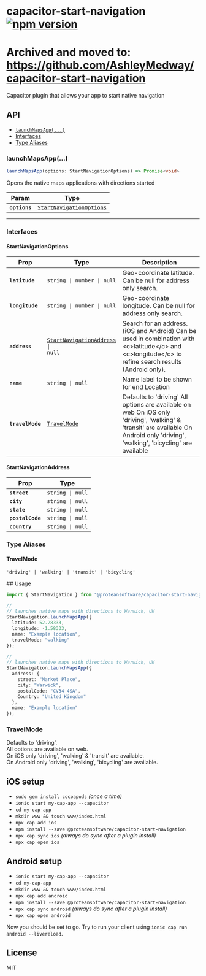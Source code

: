 # capacitor-start-navigation [![npm version](https://badge.fury.io/js/%40proteansoftware%2Fcapacitor-start-navigation.svg)](https://badge.fury.io/js/%40proteansoftware%2Fcapacitor-start-navigation)

# Archived and moved to: https://github.com/AshleyMedway/capacitor-start-navigation


Capacitor plugin that allows your app to start native navigation


## API

<docgen-index>

* [`launchMapsApp(...)`](#launchmapsapp)
* [Interfaces](#interfaces)
* [Type Aliases](#type-aliases)

</docgen-index>

<docgen-api>
<!--Update the source file JSDoc comments and rerun docgen to update the docs below-->

### launchMapsApp(...)

```typescript
launchMapsApp(options: StartNavigationOptions) => Promise<void>
```

Opens the native maps applications with directions started

| Param         | Type                                                                      |
| ------------- | ------------------------------------------------------------------------- |
| **`options`** | <code><a href="#startnavigationoptions">StartNavigationOptions</a></code> |

--------------------


### Interfaces


#### StartNavigationOptions

| Prop             | Type                                                                              | Description                                                                                                                                                                       |
| ---------------- | --------------------------------------------------------------------------------- | --------------------------------------------------------------------------------------------------------------------------------------------------------------------------------- |
| **`latitude`**   | <code>string \| number \| null</code>                                             | Geo-coordinate latitude. Can be null for address only search.                                                                                                                     |
| **`longitude`**  | <code>string \| number \| null</code>                                             | Geo-coordinate longitude. Can be null for address only search.                                                                                                                    |
| **`address`**    | <code><a href="#startnavigationaddress">StartNavigationAddress</a> \| null</code> | Search for an address. (iOS and Android) Can be used in combination with &lt;c&gt;latitude&lt;/c&gt; and &lt;c&gt;longitude&lt;/c&gt; to refine search results (Android only).    |
| **`name`**       | <code>string \| null</code>                                                       | Name label to be shown for end Location                                                                                                                                           |
| **`travelMode`** | <code><a href="#travelmode">TravelMode</a></code>                                 | Defaults to 'driving' All options are available on web On iOS only 'driving', 'walking' & 'transit' are available On Android only 'driving', 'walking', 'bicycling' are available |


#### StartNavigationAddress

| Prop             | Type                        |
| ---------------- | --------------------------- |
| **`street`**     | <code>string \| null</code> |
| **`city`**       | <code>string \| null</code> |
| **`state`**      | <code>string \| null</code> |
| **`postalCode`** | <code>string \| null</code> |
| **`country`**    | <code>string \| null</code> |


### Type Aliases


#### TravelMode

<code>'driving' | 'walking' | 'transit' | 'bicycling'</code>

</docgen-api>
## Usage

```ts
import { StartNavigation } from "@proteansoftware/capacitor-start-navigation";

//
// launches native maps with directions to Warwick, UK
StartNavigation.launchMapsApp({
  latitude: 52.28333,
  longitude: -1.58333,
  name: "Example location",
  travelMode: "walking"
});

//
// launches native maps with directions to Warwick, UK
StartNavigation.launchMapsApp({
  address: {
    street: "Market Place",
    city: "Warwick",
    postalCode: "CV34 4SA",
    Country: "United Kingdom"
  },
  name: "Example location"
});

```

### TravelMode

Defaults to 'driving'.  
All options are available on web.  
On iOS only 'driving', 'walking' & 'transit' are available.  
On Android only 'driving', 'walking', 'bicycling' are available.

## iOS setup

- `sudo gem install cocoapods` _(once a time)_
- `ionic start my-cap-app --capacitor`
- `cd my-cap-app`
- `mkdir www && touch www/index.html`
- `npx cap add ios`
- `npm install --save @proteansoftware/capacitor-start-navigation`
- `npx cap sync ios` _(always do sync after a plugin install)_
- `npx cap open ios`

## Android setup

- `ionic start my-cap-app --capacitor`
- `cd my-cap-app`
- `mkdir www && touch www/index.html`
- `npx cap add android`
- `npm install --save @proteansoftware/capacitor-start-navigation`
- `npx cap sync android` _(always do sync after a plugin install)_
- `npx cap open android`

Now you should be set to go. Try to run your client using `ionic cap run android --livereload`.

## License

MIT

